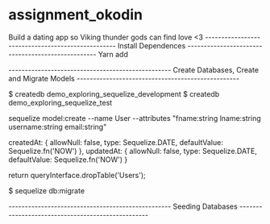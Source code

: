 # assignment_okodin
Build a dating app so Viking thunder gods can find love &lt;3
_--------------------------------------------------_
 Install Dependences
_--------------------------------------------------_
Yarn add

_--------------------------------------------------_
 Create Databases, Create and Migrate Models
_--------------------------------------------------_
<!-- //create databases -->
$ createdb demo_exploring_sequelize_development
$ createdb demo_exploring_sequelize_test

<!-- //adding models -->
sequelize model:create --name User --attributes "fname:string lname:string username:string email:string"

<!-- //timestamps modification//in model files -->
createdAt: {
  allowNull: false,
  type: Sequelize.DATE,
  defaultValue: Sequelize.fn('NOW')
},
updatedAt: {
  allowNull: false,
  type: Sequelize.DATE,
  defaultValue: Sequelize.fn('NOW')
}

<!-- //add to down function in models -->
return queryInterface.dropTable('Users');

<!-- migrate models to the db -->
$ sequelize db:migrate

_--------------------------------------------------_
 Seeding Databases
_--------------------------------------------------_
